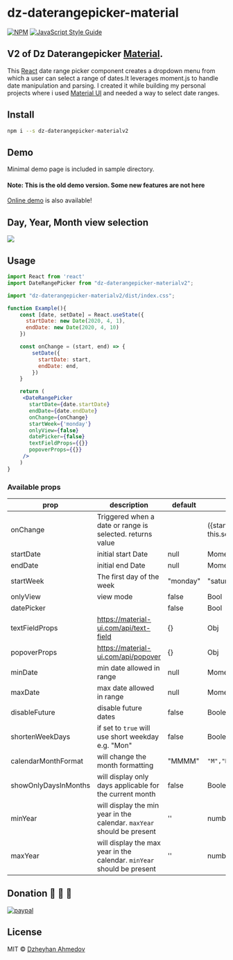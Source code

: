 # dz-daterangepicker-material

[![NPM](https://img.shields.io/npm/v/dz-daterangepicker-material.svg)](https://www.npmjs.com/package/dz-daterangepicker-material) [![JavaScript Style Guide](https://img.shields.io/badge/code_style-standard-brightgreen.svg)](https://standardjs.com)

## V2 of Dz Daterangepicker [Material](https://material.io/design/introduction/).

This [React](https://reactjs.org/) date range picker component creates a dropdown menu from which a user can select a range of dates.It leverages moment.js to handle date manipulation and parsing. I created it while building my personal projects where i used [Material UI](https://material-ui.com) and  needed a way to select date ranges.

## Install

```bash
npm i --s dz-daterangepicker-materialv2
```

## Demo

Minimal demo page is included in sample directory.



#### Note: This is the old demo version. Some new features are not here
[Online demo](https://codesandbox.io/s/sad-pine-17zyi) is also available!

## Day, Year, Month view selection
![](./img/screen.png)

## Usage

```jsx
import React from 'react'
import DateRangePicker from "dz-daterangepicker-materialv2";

import "dz-daterangepicker-materialv2/dist/index.css";

function Example(){
    const [date, setDate] = React.useState({
      startDate: new Date(2020, 4, 1),
      endDate: new Date(2020, 4, 10)
    })

    const onChange = (start, end) => {
        setDate({
          startDate: start,
          endDate: end,
        })
    }

    return (
     <DateRangePicker
       startDate={date.startDate}
       endDate={date.endDate}
       onChange={onChange}
       startWeek={'monday'}
       onlyView={false}
       datePicker={false}
       textFieldProps={{}}
       popoverProps={{}}
     />
    )
}
```

### Available props
|prop|description|default|type|
|--|----|--|----|
|onChange|Triggered when a date or range is selected. returns value||({start, end}) => this.setState({start, end})|
|startDate|initial start Date|null|Moment or Date|
|endDate|initial end Date|null|Moment or Date|
|startWeek|The first day of the week|"monday"|"saturday"|"sunday" |String|
|onlyView|view mode|false|Bool|
|datePicker||false|Bool|
|textFieldProps|https://material-ui.com/api/text-field|{}|Obj|
|popoverProps|https://material-ui.com/api/popover|{}|Obj|
|minDate|min date allowed in range|null|Moment or Date|
|maxDate|max date allowed in range|null|Moment or Date|
|disableFuture|disable future dates|false|Boolean|
|shortenWeekDays|if set to `true` will use short weekday e.g. "Mon"|false|Boolean|
|calendarMonthFormat|will change the month formatting|"MMMM"|`"M","Mo","MM","MMM","MMMM"`|
|showOnlyDaysInMonths|will display only days applicable for the current month|false|Boolean
|minYear|will display the min year in the calendar. `maxYear` should be present|''|number
|maxYear|will display the max year in the calendar. `minYear` should be present|''|number

## Donation :beer: :beer: :beer:

[![paypal](https://www.paypalobjects.com/en_US/i/btn/btn_donateCC_LG.gif)](https://www.paypal.com/cgi-bin/webscr?cmd=_s-xclick&hosted_button_id=4H8MQCF7T74P8&source=url)


## License

MIT © [Dzheyhan Ahmedov](https://github.com/dzheyhan)
